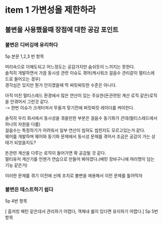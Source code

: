 # item 1 가변성을 제한하라

## 불변을 사용했을때 장점에 대한 공감 포인트
### 불변은 디버깅에 유리하다  
5p 본문 1,2,3 번 항목  

머리속으로 이해도되고 어느정도는 공감가지만 숨쉬듯이 느끼지는 못한다.  
솔직히 개발하면서 가끔 동시성 관련 이슈도 겪어(캐시워크 걸음수 관리같이 멀티스레드로 들어오는 경우)  
경각심은 있지만 뭔가 안지켰을때 막 찌릿찌릿한 수준은 아니다.  

아직 미친 멀티스레드 환경에서 많은 연산이 있는 주요한(돈관련된 계산 로직 같은)로직을 안겪어서 그런것 같다.  
-> 한번 이슈가 크게터져서 뚜들겨 맞기전에 찌릿찌릿 레이더를 켜야한다.  

솔직히 우리 회사에서 동시성을 겪을만한 부분은 걸음수 동기화가 큰데(멀티스레드에서 하나의 자원을 다룸)  
걸음수는 특정하기가 어려워서 일부 연산이 씹혀도 씹힌지도 모르고있는거 같다.  
웨어를 개발하며 웨어와 동기화 문제에서 동시성 문제를 겪어서 조금은 공감이 가는 상태가 되었을지도?  

돈관련 계산을 다루는 로직이 들어가면 확 공감될 것 같다.  
멀티유저 계산기를 언젠가 연습으로 만들어 봐야겠다.(배민 장바구니에 여러명이 담는 기능 같은거)

이러한 문제를 겪기 이전에 선제 조치로 불변을 애용해서 이런 문제를 틀어막자

### 불변은 테스트하기 쉽다
5p 4번 항목

[ 옵저빙 패턴 같은데서 관리하기 어렵다, 객체내 룰이 있다면 유지하기 어렵다.]
5p 5번항목
